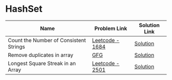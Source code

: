 # HashSet


| Name       | Problem Link                       | Solution Link                     |
|--------------------|------------------------------------|-----------------------------------|
| Count the Number of Consistent Strings          | [Leetcode - 1684](https://leetcode.com/problems/count-the-number-of-consistent-strings/description/)                | [Solution](https://github.com/moinhameed27/Ultimate-DSA/blob/main/HashSet/Count%20the%20Number%20of%20Consistent%20Strings.cpp)              |
| Remove duplicates in array          | [GFG](https://www.geeksforgeeks.org/problems/remove-duplicates-in-small-prime-array/1)                | [Solution](https://github.com/moinhameed27/Ultimate-DSA/blob/main/HashSet/Remove%20duplicates%20in%20array.cpp)              |
| Longest Square Streak in an Array          | [Leetcode - 2501](https://leetcode.com/problems/longest-square-streak-in-an-array/description/)                | [Solution](https://github.com/moinhameed27/Ultimate-DSA/blob/main/HashSet/Longest%20Square%20Streak%20in%20an%20Array.cpp)              |
